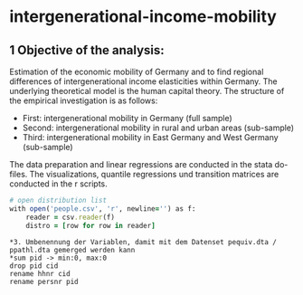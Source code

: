# intergenerational-income-mobility

## 1 Objective of the analysis:
Estimation of the economic mobility of Germany and to find regional differences of intergenerational income elasticities within Germany. The underlying theoretical model is the human capital theory.
The structure of the empirical investigation is as follows: 

- First: intergenerational mobility in Germany (full sample)
- Second: intergenerational mobility in rural and urban areas (sub-sample)
- Third: intergenerational mobility in East Germany and West Germany (sub-sample)


The data preparation and linear regressions are conducted in the stata do-files. The visualizations, quantile regressions und transition matrices are conducted in the r scripts. 


```ruby
# open distribution list
with open('people.csv', 'r', newline='') as f:
    reader = csv.reader(f)
    distro = [row for row in reader]
```
```
*3. Umbenennung der Variablen, damit mit dem Datenset pequiv.dta / ppathl.dta gemerged werden kann
*sum pid -> min:0, max:0 
drop pid cid
rename hhnr cid
rename persnr pid

```
